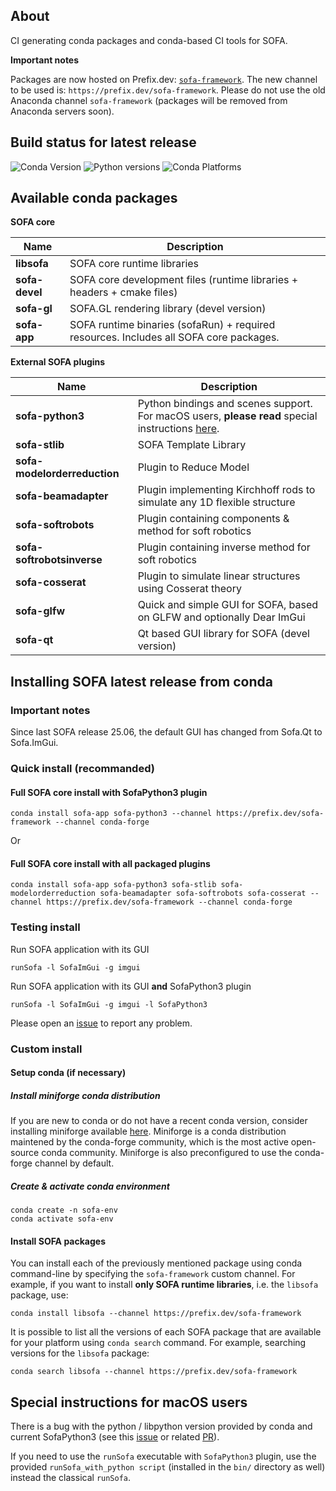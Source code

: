 ## About

CI generating conda packages and conda-based CI tools for SOFA.

**Important notes**

Packages are now hosted on Prefix.dev: [`sofa-framework`](https://prefix.dev/channels/sofa-framework). The new channel to be used is:
`https://prefix.dev/sofa-framework`. Please do not use the old Anaconda channel `sofa-framework` (packages will be removed from Anaconda servers soon). 

## Build status for latest release

![Conda Version](https://img.shields.io/badge/SOFA%20release%20-%20v25.06-green)
![Python versions](https://img.shields.io/badge/Python%20versions%20-%203.10%2C3.11%2C3.12%2C3.13-blue) ![Conda Platforms](https://img.shields.io/badge/Supported%20platforms-linux--64%20%7C%20linux--aarch64%20%7C%20osx--64%20%7C%20osx--arm64%20%7C%20win--64-lightgrey)

## Available conda packages

**SOFA core**

| Name | Description |
| --------- | ------ |
| **libsofa** |  SOFA core runtime libraries |
| **sofa-devel** |  SOFA core development files (runtime libraries + headers + cmake files) |
| **sofa-gl** |  SOFA.GL rendering library (devel version) |
| **sofa-app** | SOFA runtime binaries (sofaRun) + required resources. Includes all SOFA core packages. |

**External SOFA plugins**

| Name | Description |
| --------- | ------ |
| **sofa-python3** |  Python bindings and scenes support. For macOS users, **please read** special instructions [here](#special-instructions-for-macOS-users). |
| **sofa-stlib** | SOFA Template Library |
| **sofa-modelorderreduction** | Plugin to Reduce Model |
| **sofa-beamadapter** | Plugin implementing Kirchhoff rods to simulate any 1D flexible structure |
| **sofa-softrobots** | Plugin containing components & method for soft robotics |
| **sofa-softrobotsinverse** |  Plugin containing inverse method for soft robotics |
| **sofa-cosserat** |  Plugin to simulate linear structures using Cosserat theory |
| **sofa-glfw** | Quick and simple GUI for SOFA, based on GLFW and optionally Dear ImGui |
| **sofa-qt** |  Qt based GUI library for SOFA (devel version) |

## Installing SOFA latest release from conda

### Important notes

Since last SOFA release 25.06, the default GUI has changed from Sofa.Qt to Sofa.ImGui.

### Quick install (recommanded)

#### Full SOFA core install with SofaPython3 plugin

```
conda install sofa-app sofa-python3 --channel https://prefix.dev/sofa-framework --channel conda-forge
```

Or
#### Full SOFA core install with all packaged plugins

```
conda install sofa-app sofa-python3 sofa-stlib sofa-modelorderreduction sofa-beamadapter sofa-softrobots sofa-cosserat --channel https://prefix.dev/sofa-framework --channel conda-forge
```
### Testing install

Run SOFA application with its GUI

```
runSofa -l SofaImGui -g imgui
```

Run SOFA application with its GUI **and** SofaPython3 plugin

```
runSofa -l SofaImGui -g imgui -l SofaPython3
```

Please open an [issue](https://github.com/sofa-framework/conda-ci/issues) to report any problem.

### Custom install

#### Setup conda (if necessary)

##### Install miniforge conda distribution

If you are new to conda or do not have a recent conda version, consider installing miniforge available [here](https://github.com/conda-forge/miniforge). Miniforge is a conda distribution maintened by the conda-forge community, which is the most active open-source conda community. Miniforge is also preconfigured to use the conda-forge channel by default. 

##### Create & activate conda environment

```
conda create -n sofa-env
conda activate sofa-env
```

#### Install SOFA packages

You can install each of the previously mentioned package using conda command-line by specifying the `sofa-framework` custom channel. For example, if you want to install **only SOFA runtime libraries**, i.e. the `libsofa` package, use:

```
conda install libsofa --channel https://prefix.dev/sofa-framework
```

It is possible to list all the versions of each SOFA package that are available for your platform using `conda search` command. For example, searching versions for the `libsofa` package:

```
conda search libsofa --channel https://prefix.dev/sofa-framework
```

## Special instructions for macOS users

There is a bug with the python / libpython version provided by conda and current SofaPython3 (see this [issue](https://github.com/sofa-framework/SofaPython3/issues/393) or related [PR](https://github.com/sofa-framework/SofaPython3/pull/394)).

If you need to use the `runSofa` executable with `SofaPython3` plugin, use the provided `runSofa_with_python script` (installed in the `bin/` directory as well) instead the classical `runSofa`.

